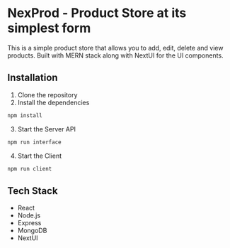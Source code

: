# NexProd - Product Store at its simplest form
This is a simple product store that allows you to add, edit, delete and view products. Built with MERN stack along with NextUI for the UI components.

## Installation
1. Clone the repository
2. Install the dependencies
```bash
npm install
```
3. Start the Server API
```bash
npm run interface
```
4. Start the Client
```bash
npm run client
```



## Tech Stack
- React
- Node.js
- Express
- MongoDB
- NextUI
